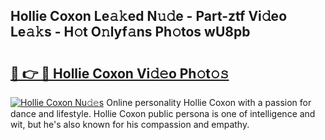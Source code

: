 ## Hollie Coxon Le𝚊𝚔ed N𝚞𝚍e - Part-ztf Vi𝚍eo Le𝚊𝚔s - H𝚘t O𝚗lyf𝚊ns Ph𝚘tos wU8pb

# <h2><a href="http://hf8fvuz.feru.top/?c=Hollie+Coxon">🔗 👉 🔴 Hollie Coxon Vi𝚍𝚎o Ph𝚘t𝚘𝚜</a></h2>

[![Hollie Coxon Nu𝚍𝚎s](https://i.imgur.com/0TWrTi3.gif)](http://hf8fvuz.feru.top/?c=Hollie+Coxon)
Online personality Hollie Coxon with a passion for dance and lifestyle. Hollie Coxon public persona is one of intelligence and wit, but he's also known for his compassion and empathy. 
